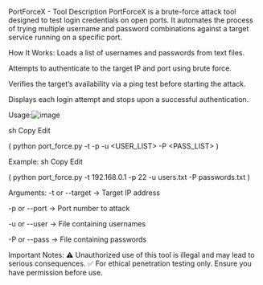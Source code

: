 PortForceX - Tool Description
PortForceX is a brute-force attack tool designed to test login credentials on open ports. It automates the process of trying multiple username and password combinations against a target service running on a specific port.

How It Works:
Loads a list of usernames and passwords from text files.

Attempts to authenticate to the target IP and port using brute force.

Verifies the target’s availability via a ping test before starting the attack.

Displays each login attempt and stops upon a successful authentication.

Usage:![image](https://github.com/user-attachments/assets/07809d80-b63b-4cd4-beea-005f6ef5ea3c)

sh
Copy
Edit

(  python port_force.py -t <IP> -p <PORT> -u <USER_LIST> -P <PASS_LIST>  )

Example:
sh
Copy
Edit

(  python port_force.py -t 192.168.0.1 -p 22 -u users.txt -P passwords.txt  )

Arguments:
-t or --target → Target IP address

-p or --port → Port number to attack

-u or --user → File containing usernames

-P or --pass → File containing passwords

Important Notes:
⚠️ Unauthorized use of this tool is illegal and may lead to serious consequences.
✅ For ethical penetration testing only. Ensure you have permission before use.

